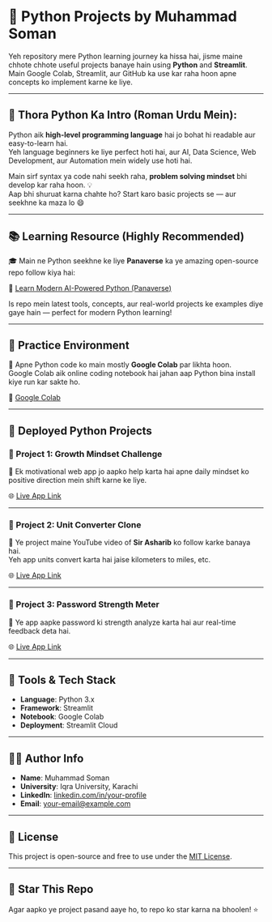 # 🐍 Python Projects by Muhammad Soman

Yeh repository mere Python learning journey ka hissa hai, jisme maine chhote chhote useful projects banaye hain using **Python** and **Streamlit**.  
Main Google Colab, Streamlit, aur GitHub ka use kar raha hoon apne concepts ko implement karne ke liye.

---

## 📌 Thora Python Ka Intro (Roman Urdu Mein):

Python aik **high-level programming language** hai jo bohat hi readable aur easy-to-learn hai.  
Yeh language beginners ke liye perfect hoti hai, aur AI, Data Science, Web Development, aur Automation mein widely use hoti hai.

Main sirf syntax ya code nahi seekh raha, **problem solving mindset** bhi develop kar raha hoon. 💡  
Aap bhi shuruat karna chahte ho? Start karo basic projects se — aur seekhne ka maza lo 😄

---

## 📚 Learning Resource (Highly Recommended)

🎓 Main ne Python seekhne ke liye **Panaverse** ka ye amazing open-source repo follow kiya hai:

🔗 [Learn Modern AI-Powered Python (Panaverse)](https://github.com/panaversity/learn-modern-ai-python)

Is repo mein latest tools, concepts, aur real-world projects ke examples diye gaye hain — perfect for modern Python learning!

---

## 📒 Practice Environment

🧪 Apne Python code ko main mostly **Google Colab** par likhta hoon.  
Google Colab aik online coding notebook hai jahan aap Python bina install kiye run kar sakte ho.

🔗 [Google Colab](https://colab.research.google.com/)

---

## 🚀 Deployed Python Projects

### 🔸 Project 1: **Growth Mindset Challenge**

🧠 Ek motivational web app jo aapko help karta hai apne daily mindset ko positive direction mein shift karne ke liye.

🌐 [Live App Link](https://pyhtonprojectgiac-oy2rbgp3z4gvbwpbvjagcv.streamlit.app/)

---

### 🔸 Project 2: **Unit Converter Clone**

🔄 Ye project maine YouTube video of **Sir Asharib** ko follow karke banaya hai.  
Yeh app units convert karta hai jaise kilometers to miles, etc.

🌐 [Live App Link](https://unit-converter-by-soman.streamlit.app/)

---

### 🔸 Project 3: **Password Strength Meter**

🔐 Ye app aapke password ki strength analyze karta hai aur real-time feedback deta hai.

🌐 [Live App Link](https://password-checker-by-soman.streamlit.app/)

---

## 🔧 Tools & Tech Stack

- **Language**: Python 3.x
- **Framework**: Streamlit
- **Notebook**: Google Colab
- **Deployment**: Streamlit Cloud

---

## 🧑‍💻 Author Info

- **Name**: Muhammad Soman  
- **University**: Iqra University, Karachi  
- **LinkedIn**: [linkedin.com/in/your-profile](https://linkedin.com/in/your-profile)  
- **Email**: your-email@example.com

---

## 📄 License

This project is open-source and free to use under the [MIT License](LICENSE).

---

## 🌟 Star This Repo

Agar aapko ye project pasand aaye ho, to repo ko star karna na bhoolen! ⭐
